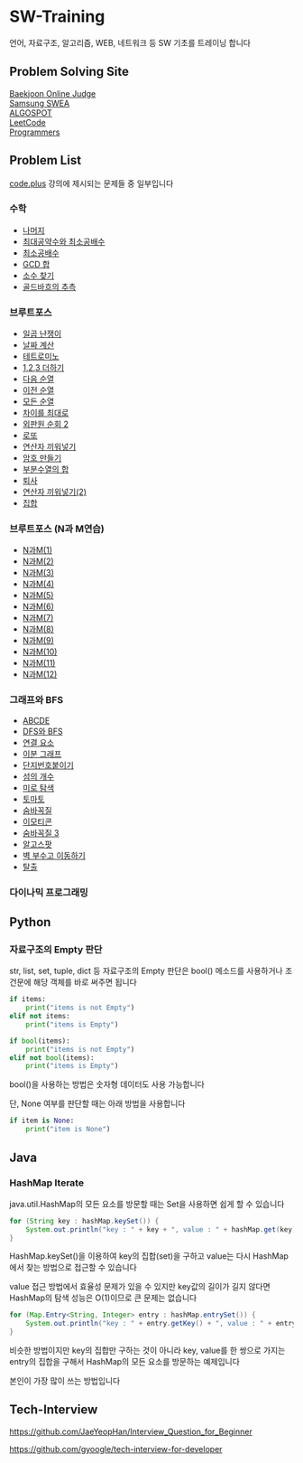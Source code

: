 # SW-Training  

언어, 자료구조, 알고리즘, WEB, 네트워크 등 SW 기초를 트레이닝 합니다  

## Problem Solving Site  
<a href='https://boj.kr'>Baekjoon Online Judge</a><br>
<a href='https://www.swexpertacademy.com'>Samsung SWEA</a><br>
<a href='https://algospot.com'>ALGOSPOT</a><br>
<a href='https://leetcode.com/'>LeetCode</a><br>
<a href='https://programmers.co.kr/'>Programmers</a><br>

## Problem List  

[code.plus](https://code.plus) 강의에 제시되는 문제들 중 일부입니다  

### 수학  

- [나머지](http://boj.kr/10430)
- [최대공약수와 최소공배수](http://boj.kr/10430)
- [최소공배수](http://boj.kr/2609)
- [GCD 합](http://boj.kr/9613)
- [소수 찾기](http://boj.kr/1978)
- [골드바흐의 추측](http://boj.kr/6588)

### 브루트포스  

- [일곱 난쟁이](http://boj.kr/2309)
- [날짜 계산](http://boj.kr/1476)
- [테트로미노](http://boj.kr/14500)
- [1,2,3 더하기](http://boj.kr/9095)
- [다음 순열](http://boj.kr/10972)
- [이전 순열](http://boj.kr/10973)
- [모든 순열](http://boj.kr/10974)
- [차이를 최대로](http://boj.kr/10819)
- [외판원 순회 2](http://boj.kr/10971)
- [로또](http://boj.kr/6603)
- [연산자 끼워넣기](http://boj.kr/14888)
- [암호 만들기](http://boj.kr/1759)
- [부분수열의 합](http://boj.kr/1182)
- [퇴사](http://boj.kr/14501)
- [연산자 끼워넣기(2)](http://boj.kr/15658)
- [집합](http://boj.kr/11723)

### 브루트포스 (N과 M연습)  

- [N과M(1)](http://boj.kr/15649)
- [N과M(2)](http://boj.kr/15650)
- [N과M(3)](http://boj.kr/15651)
- [N과M(4)](http://boj.kr/15652)
- [N과M(5)](http://boj.kr/15654)
- [N과M(6)](http://boj.kr/15655)
- [N과M(7)](http://boj.kr/15656)
- [N과M(8)](http://boj.kr/15657)
- [N과M(9)](http://boj.kr/15663)
- [N과M(10)](http://boj.kr/15664)
- [N과M(11)](http://boj.kr/15665)
- [N과M(12)](http://boj.kr/15666)


### 그래프와 BFS  

- [ABCDE](http://boj.kr/13023)
- [DFS와 BFS](http://boj.kr/1260)
- [연결 요소](http://boj.kr/11724)
- [이분 그래프](http://boj.kr/1707)
- [단지번호붙이기](http://boj.kr/2667)
- [섬의 개수](http://boj.kr/4963)
- [미로 탐색](http://boj.kr/2178)
- [토마토](http://boj.kr/7576)
- [숨바꼭질](http://boj.kr/1697)
- [이모티콘](http://boj.kr/14226)
- [숨바꼭질 3](http://boj.kr/13549)
- [알고스팟](http://boj.kr/1261)
- [벽 부수고 이동하기](http://boj.kr/2206)
- [탈출](http://boj.kr/3055)

### 다이나믹 프로그래밍  

## Python  

### 자료구조의 Empty 판단  

str, list, set, tuple, dict 등 자료구조의 Empty 판단은 bool() 메소드를 사용하거나 조건문에 해당 객체를 바로 써주면 됩니다  

``` python
if items:
    print("items is not Empty")
elif not items:
    print("items is Empty")
```  

``` python
if bool(items):
    print("items is not Empty")
elif not bool(items):
    print("items is Empty")
```  

bool()을 사용하는 방법은 숫자형 데이터도 사용 가능합니다  
  
단, None 여부를 판단할 때는 아래 방법을 사용합니다  

``` python
if item is None:
    print("item is None")
```  

## Java  

### HashMap Iterate  

java.util.HashMap의 모든 요소를 방문할 때는 Set을 사용하면 쉽게 할 수 있습니다  

``` java
for (String key : hashMap.keySet()) {
    System.out.println("key : " + key + ", value : " + hashMap.get(key));
}
```  

HashMap.keySet()을 이용하여 key의 집합(set)을 구하고 value는 다시 HashMap에서 찾는 방법으로 접근할 수 있습니다  

value 접근 방법에서 효율성 문제가 있을 수 있지만 key값의 길이가 길지 않다면 HashMap의 탐색 성능은 O(1)이므로 큰 문제는 없습니다  

``` java
for (Map.Entry<String, Integer> entry : hashMap.entrySet()) {
    System.out.println("key : " + entry.getKey() + ", value : " + entry.getValue());
}
```  

비슷한 방법이지만 key의 집합만 구하는 것이 아니라 key, value를 한 쌍으로 가지는 entry의 집합을 구해서 HashMap의 모든 요소를 방문하는 예제입니다  

본인이 가장 많이 쓰는 방법입니다  



## Tech-Interview  

https://github.com/JaeYeopHan/Interview_Question_for_Beginner

https://github.com/gyoogle/tech-interview-for-developer

